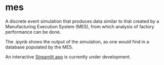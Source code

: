 # mes
A discrete event simulation that produces data similar to that created by a Manufacturing Execution System (MES), from which analysis of factory performance can be done.

The .ipynb shows the output of the simulation, as one would find in a database populated by the MES.

An interactive [Streamlit app](https://factory-simulation.herokuapp.com/) is currently under development.
